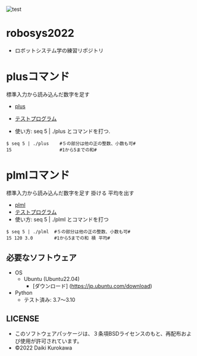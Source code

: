 ![test](https://github.com/21C1043kurokawa/robosys2022/actions/workflows/test.yml/badge.svg)
# robosys2022
* ロボットシステム学の練習リポジトリ
# plusコマンド
標準入力から読み込んだ数字を足す  

* [plus](https://github.com/21C1043kurokawa/robosys2022/blob/main/plus)

* [テストプログラム](https://github.com/21C1043kurokawa/robosys2022/blob/main/test.bash)


* 使い方:
seq 5 | ./plus
とコマンドを打つ.
```
$ seq 5 | ./plus    #５の部分は他の正の整数、小数も可#
15                  #1から5までの和#
```
# plmlコマンド
標準入力から読み込んだ数字を足す 掛ける 平均を出す
* [plml](https://github.com/21C1043kurokawa/robosys2022/blob/main/plml)
* [テストプログラム](https://github.com/21C1043kurokawa/robosys2022/blob/main/test2.bash)
* 使い方:
 seq 5 | ./plml とコマンドを打つ
```
$ seq 5 | ./plml  #５の部分は他の正の整数、小数も可#
15 120 3.0        #1から5までの和 積 平均#
```

## 必要なソフトウェア
* OS
  * Ubuntu (Ubuntu22.04)
    * [ダウンロード] (https://jp.ubuntu.com/download)
* Python
  * テスト済み: 3.7〜3.10

## LICENSE
* このソフトウェアパッケージは、３条項BSDライセンスのもと、再配布および使用が許可されています。
* ©2022 Daiki Kurokawa
